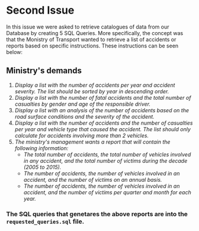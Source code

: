 # **Second Issue** #

In this issue we were asked to retrieve catalogues of data from our Database by creating 5 SQL Queries.
More specifically, the concept was that the Monistry of Transport wanted to retrieve a list of accidents or reports based on specific instructions. These instructions can be seen below:

## Ministry's demands ##
1. _Display a list with the number of accidents per year and accident severity. The list should be sorted by year in descending order._
2. _Display a list with the number of fatal accidents and the total number of casualties by gender and age of the responsible driver._
3. _Display a list with an analysis of the number of accidents based on the road surface conditions and the severity of the accident._
4. _Display a list with the number of accidents and the number of casualties per year and vehicle type that caused the accident. The list should only calculate for accidents involving more than 2 vehicles._
5. _The ministry's management wants a report that will contain the following information:_
   * _The total number of accidents, the total number of vehicles involved in any accident, and the total number of victims during the decade (2005 to 2015)._
   * _The number of accidents, the number of vehicles involved in an accident, and the number of victims on an annual basis._
   * _The number of accidents, the number of vehicles involved in an accident, and the number of victims per quarter and month for each year._

### The SQL queries that genetares the above reports are into the `requested_queries.sql` file. ###
